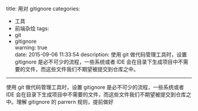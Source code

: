 title: 用对 gitignore
categories: 
  - 工具
  - 前端杂烩
tags:
  - git
  - gitignore  
warning: true  
date: 2015-09-06 11:33:54
description: 使用 git 做代码管理工具时，设置 gitignore 是必不可少的流程，一些系统或者 IDE 会在目录下生成项目中不需要的文件，而这些文件我们不期望被提交到仓库之中。
---

使用 git 做代码管理工具时，设置 gitignore 是必不可少的流程，一些系统或者 IDE 会在目录下生成项目中不需要的文件，而这些文件我们不期望被提交到仓库之中。理解 gitignore 的 parrern 规则，提前做好

